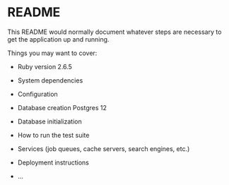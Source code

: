 # README

This README would normally document whatever steps are necessary to get the
application up and running.

Things you may want to cover:

* Ruby version 2.6.5

* System dependencies

* Configuration

* Database creation Postgres 12

* Database initialization

* How to run the test suite

* Services (job queues, cache servers, search engines, etc.)

* Deployment instructions

* ...
